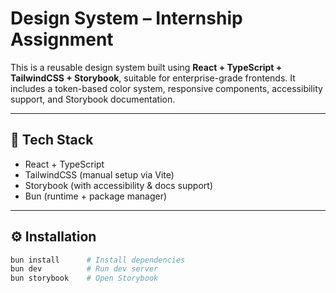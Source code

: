 # Design System – Internship Assignment

This is a reusable design system built using **React + TypeScript + TailwindCSS + Storybook**, suitable for enterprise-grade frontends. It includes a token-based color system, responsive components, accessibility support, and Storybook documentation.

---

## 🔧 Tech Stack

- React + TypeScript
- TailwindCSS (manual setup via Vite)
- Storybook (with accessibility & docs support)
- Bun (runtime + package manager)

---

## ⚙️ Installation

```bash
bun install      # Install dependencies
bun dev          # Run dev server
bun storybook    # Open Storybook
